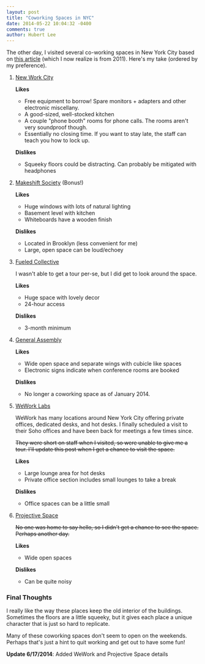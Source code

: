 ```yaml
---
layout: post
title: "Coworking Spaces in NYC"
date: 2014-05-22 10:04:32 -0400
comments: true
author: Hubert Lee
---
```

The other day, I visited several co-working spaces in New York City based on
[this article](http://thenextweb.com/insider/2011/08/17/the-5-coolest-coworking-spaces-in-new-york-city/)
(which I now realize is from 2011). Here's my take (ordered by my preference).
<!--more-->
1. [New Work City](http://nwc.co/)

    **Likes**

    * Free equipment to borrow! Spare monitors + adapters and other electronic
      miscellany.
    * A good-sized, well-stocked kitchen
    * A couple "phone booth" rooms for phone calls. The rooms aren't very
      soundproof though.
    * Essentially no closing time. If you want to stay late, the staff can teach
      you how to lock up.

    **Dislikes**

    * Squeeky floors could be distracting. Can probably be mitigated with
      headphones
2. [Makeshift Society](http://makeshiftsociety.com/) (Bonus!)

    **Likes**

    * Huge windows with lots of natural lighting
    * Basement level with kitchen
    * Whiteboards have a wooden finish

    **Dislikes**

    * Located in Brooklyn (less convenient for me)
    * Large, open space can be loud/echoey
3. [Fueled Collective](http://fueled.com/coworking-space-nyc/)

    I wasn't able to get a tour per-se, but I did get to look around the
    space.

    **Likes**

    * Huge space with lovely decor
    * 24-hour access

    **Dislikes**

    * 3-month minimum
4. [General Assembly](https://generalassemb.ly/)

    **Likes**

    * Wide open space and separate wings with cubicle like spaces
    * Electronic signs indicate when conference rooms are booked

    **Dislikes**

    * No longer a coworking space as of January 2014.
5. [WeWork Labs](http://www.wework.com/)

    WeWork has many locations around New York City offering private offices,
    dedicated desks, and hot desks. I finally scheduled a visit to their Soho
    offices and have been back for meetings a few times since.

    <del>
      They were short on staff when I visited, so were unable to give me a
      tour. I'll update this post when I get a chance to visit the
      space.
    </del>

    **Likes**

    * Large lounge area for hot desks
    * Private office section includes small lounges to take a break

    **Dislikes**

    * Office spaces can be a little small

6. [Projective Space](http://www.projectivenyc.com/)

    <del>
      No one was home to say hello, so I didn't get a chance to see the space.
      Perhaps another day.
    </del>

    **Likes**

    * Wide open spaces

    **Dislikes**

    * Can be quite noisy

### Final Thoughts
I really like the way these places keep the old interior of the buildings.
Sometimes the floors are a little squeeky, but it gives each place a unique
character that is just so hard to replicate.

Many of these coworking spaces don't seem to open on the
weekends. Perhaps that's just a hint to quit working and get out to have some
fun!

**Update 6/17/2014**: Added WeWork and Projective Space details
